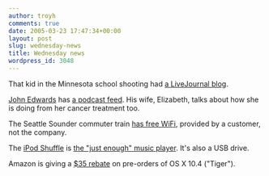 ```yaml
---
author: troyh
comments: true
date: 2005-03-23 17:47:34+00:00
layout: post
slug: wednesday-news
title: Wednesday news
wordpress_id: 3048
---
```


That kid in the Minnesota school shooting had [a LiveJournal blog](http://www.livejournal.com/userinfo.bml?user=weise).

[John Edwards](http://oneamericacommittee.com/) has [a podcast feed](http://www.oneamericacommittee.com/podcast.xml). His wife, Elizabeth, talks about how she is doing from her cancer treatment too.

The Seattle Sounder commuter train [has free WiFi](http://www.seattlest.com/archives/2005/03/22/homebrew_wifi_on_sounder_train.php), provided by a customer, not the company.

The [iPod Shuffle](http://apple.com/ipodshuffle) is [the "just enough" music player](http://www.oreillynet.com/pub/wlg/6733). It's also a USB drive.

Amazon is giving a [$35 rebate](http://www.amazon.com/exec/obidos/tg/stores/detail/-/software/B0002G71T0/rebate-info/104-7649357-2375914?m=ATVPDKIKX0DER) on pre-orders of OS X 10.4 ("Tiger").
